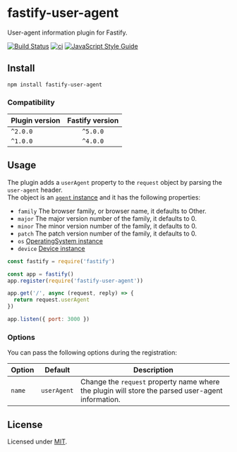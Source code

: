 # fastify-user-agent
User-agent information plugin for Fastify.

[![Build Status](https://github.com/Eomm/fastify-user-agent/workflows/ci/badge.svg)](https://github.com/Eomm/fastify-user-agent/actions)
[![ci](https://github.com/Eomm/fastify-user-agent/actions/workflows/ci.yml/badge.svg?branch=main)](https://github.com/Eomm/fastify-user-agent/actions/workflows/ci.yml)
[![JavaScript Style Guide](https://img.shields.io/badge/code_style-standard-brightgreen.svg)](https://standardjs.com)


## Install

```
npm install fastify-user-agent
```

### Compatibility

| Plugin version | Fastify version |
| -------------- |:---------------:|
| `^2.0.0`       | `^5.0.0`        |
| `^1.0.0`       | `^4.0.0`        |


## Usage

The plugin adds a `userAgent` property to the `request` object by parsing the `user-agent` header.  
The object is an [`agent` instance](https://www.npmjs.com/package/useragent#agents-operatingsystem-and-device-instances) and it has the following properties:

- `family` The browser family, or browser name, it defaults to Other.
- `major` The major version number of the family, it defaults to 0.
- `minor` The minor version number of the family, it defaults to 0.
- `patch` The patch version number of the family, it defaults to 0.
- `os` [OperatingSystem instance](https://www.npmjs.com/package/useragent#operatingsystemtostring)
- `device` [Device instance](https://www.npmjs.com/package/useragent#devicetostring)

```js
const fastify = require('fastify')

const app = fastify()
app.register(require('fastify-user-agent'))

app.get('/', async (request, reply) => {
  return request.userAgent
})

app.listen({ port: 3000 })
```


### Options

You can pass the following options during the registration:

| Option | Default | Description |
|--------|---------|-------------|
|`name`  | `userAgent` | Change the `request` property name where the plugin will store the parsed user-agent information. |


## License

Licensed under [MIT](./LICENSE).
